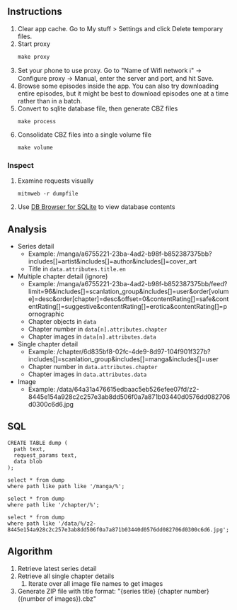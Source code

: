 ## Instructions

1. Clear app cache. Go to My stuff > Settings and click Delete temporary files.
1. Start proxy
   ```
   make proxy
   ```
1. Set your phone to use proxy. Go to "Name of Wifi network ℹ️" -> Configure proxy -> Manual, enter the server and port, and hit Save.
1. Browse some episodes inside the app. You can also try downloading entire episodes, but it might be best to download episodes one at a time rather than in a batch.
1. Convert to sqlite database file, then generate CBZ files
   ```
   make process
   ```
1. Consolidate CBZ files into a single volume file
   ```
   make volume
   ```

### Inspect

1. Examine requests visually
   ```
   mitmweb -r dumpfile
   ```
1. Use [DB Browser for SQLite](https://sqlitebrowser.org/) to view database contents

## Analysis

- Series detail
  - Example: /manga/a6755221-23ba-4ad2-b98f-b852387375bb?includes[]=artist&includes[]=author&includes[]=cover_art
  - Title in `data.attributes.title.en`
- Multiple chapter detail (ignore)
  - Example: /manga/a6755221-23ba-4ad2-b98f-b852387375bb/feed?limit=96&includes[]=scanlation_group&includes[]=user&order[volume]=desc&order[chapter]=desc&offset=0&contentRating[]=safe&contentRating[]=suggestive&contentRating[]=erotica&contentRating[]=pornographic
  - Chapter objects in `data`
  - Chapter number in `data[n].attributes.chapter`
  - Chapter images in `data[n].attributes.data`
- Single chapter detail
  - Example: /chapter/6d835bf8-02fc-4de9-8d97-104f901f327b?includes[]=scanlation_group&includes[]=manga&includes[]=user
  - Chapter number in `data.attributes.chapter`
  - Chapter images in `data.attributes.data`
- Image
  - Example: /data/64a31a476615edbaac5eb526efee07fd/z2-8445e154a928c2c257e3ab8dd506f0a7a871b03440d0576dd082706d0300c6d6.jpg

## SQL

```
CREATE TABLE dump (
  path text,
  request_params text,
  data blob
);

select * from dump
where path like path like '/manga/%';

select * from dump
where path like '/chapter/%';

select * from dump
where path like '/data/%/z2-8445e154a928c2c257e3ab8dd506f0a7a871b03440d0576dd082706d0300c6d6.jpg';
```

## Algorithm

1. Retrieve latest series detail
1. Retrieve all single chapter details
   1. Iterate over all image file names to get images
1. Generate ZIP file with title format: "{series title} {chapter number} ({number of images}).cbz"
